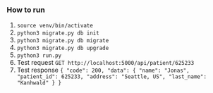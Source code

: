 ### How to run

1. `source venv/bin/activate`
2. `python3 migrate.py db init`
3. `python3 migrate.py db migrate`
5. `python3 migrate.py db upgrade`
6. `python3 run.py`
7. Test request `GET http://localhost:5000/api/patient/625233`
8. Test response 
``
{
    "code": 200,
    "data": {
        "name": "Jonas",
        "patient_id": 625233,
        "address": "Seattle, US",
        "last_name": "Kanhwald"
    }
}
``